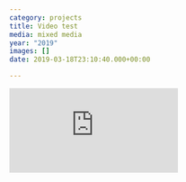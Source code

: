 ```yaml
---
category: projects
title: Video test
media: mixed media
year: "2019"
images: []
date: 2019-03-18T23:10:40.000+00:00

---
```

<!-- <iframe max-width="560" max-height="315" src="[https://www.youtube.com/embed/ArOpcaPYnsQ](https://www.youtube.com/embed/ArOpcaPYnsQ "https://www.youtube.com/embed/ArOpcaPYnsQ")" frameborder="0" allow="accelerometer; autoplay; encrypted-media; gyroscope; picture-in-picture" allowfullscreen></iframe> -->

<div class='embed-container'><iframe src="https://www.youtube.com/embed/hnYU2J5COvY" frameborder='0' allowfullscreen></iframe></div>